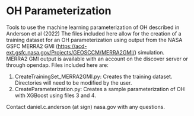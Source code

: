 # OH Parameterization
Tools to use the machine learning parameterization of OH described in Anderson et al (2022)
The files included here allow for the creation of a training dataset for an OH parameterization
using output from the NASA GSFC MERRA2 GMI (https://acd-ext.gsfc.nasa.gov/Projects/GEOSCCM/MERRA2GMI/) simulation.  
MERRA2 GMI output is available with an account on the discover server or through opendap.
Files included here are:
1. CreateTrainingSet_MERRA2GMI.py: Creates the training dataset.  Directories will need to be modified by the user.
2. CreateParameterization.py: Creates a sample parameterization of OH with XGBoost using files 3 and 4.

Contact daniel.c.anderson (at sign) nasa.gov with any questions.
